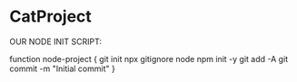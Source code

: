 # CatProject

OUR NODE INIT SCRIPT:

function node-project {
  git init
  npx gitignore node
  npm init -y
  git add -A
  git commit -m "Initial commit"
}